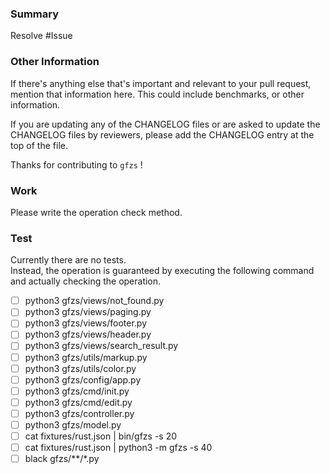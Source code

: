 ### Summary

Resolve #Issue

### Other Information

If there's anything else that's important and relevant to your pull
request, mention that information here. This could include
benchmarks, or other information.

If you are updating any of the CHANGELOG files or are asked to update the
CHANGELOG files by reviewers, please add the CHANGELOG entry at the top of the file.

Thanks for contributing to `gfzs` !


### Work

Please write the operation check method.


### Test

Currently there are no tests.  
Instead, the operation is guaranteed by executing the following command and actually checking the operation.

- [ ] python3 gfzs/views/not_found.py
- [ ] python3 gfzs/views/paging.py
- [ ] python3 gfzs/views/footer.py
- [ ] python3 gfzs/views/header.py
- [ ] python3 gfzs/views/search_result.py
- [ ] python3 gfzs/utils/markup.py
- [ ] python3 gfzs/utils/color.py
- [ ] python3 gfzs/config/app.py
- [ ] python3 gfzs/cmd/init.py
- [ ] python3 gfzs/cmd/edit.py
- [ ] python3 gfzs/controller.py
- [ ] python3 gfzs/model.py
- [ ] cat fixtures/rust.json | bin/gfzs -s 20
- [ ] cat fixtures/rust.json | python3 -m gfzs -s 40
- [ ] black gfzs/**/*.py

